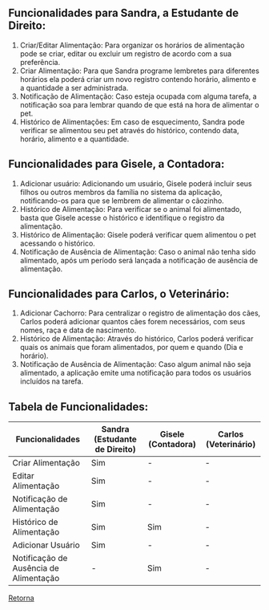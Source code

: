 <!--
# Funcionalidades

> Identifique as ações e/ou as interações de cada persona no produto. Descreva as 
> funcionalidades a partir das questões: o usuário está tentando fazer algo, então o 
> produto deve ter uma funcionalidade para isso. Qual é? Quais problemas da persona 
> essa funcionalidade resolve? Quais benefícios ela traz para a persona? 

## Funcionalidades para Ana, a Designer Freelancer:

1. Registro de tarefas e projetos: Permite que Ana crie e organize tarefas e projetos com detalhes como prazos, clientes e informações relevantes. Resolvendo a dificuldade de gerenciar múltiplos projetos e garante uma visão clara do fluxo de trabalho;
2. Cronometragem de tarefa: Oferece um cronômetro configurações personalizáveis de tempo de trabalho e pausas para registro preciso das horas em utilizadas;
3. Priorização de Tarefas: Funcionalidade que permite classificar tarefas por importância e urgência. Ajuda Ana a priorizar tarefas críticas e evitar sobrecarga;
4. Geração de Notas Fiscais Eletrônicas: Permite que Ana integre suas tarefas e projetos ao Google Calendar, facilitando o acompanhamento de prazos e uma melhor organização de sua agenda;
5. Relatório de Tempo por Projeto: Gera relatórios detalhados de tempo gasto em cada projeto, auxiliando Ana a calcular o custo real de seus serviços e facilitando a cobrança aos clientes.

## Funcionalidades para Carlos, o Cliente Empreendedor:
1. Acompanhamento de Freelancers: Permite que Carlos visualize o progresso dos freelancers, o tempo gasto em cada tarefa e o status dos projetos. Garante transparência, controle e comunicação eficiente com os freelancers;
2. Relatórios de Tempo e Custos: Oferece relatórios detalhados com filtros e opções de personalização para análise do desempenho dos freelancers e dos custos dos projetos. Facilita a tomada de decisões informadas e a avaliação da eficiência dos freelancers;
3. Avaliação de Desempenho com Métricas e Feedback: Fornece métricas de desempenho dos freelancers, como tempo de resposta, qualidade do trabalho e cumprimento de prazos, e permite o envio de feedback. Ajuda Carlos a identificar os melhores freelancers e a melhorar a qualidade dos projetos;
4. Integração com Pagamento: Funcionalidade que possibilita a integração com sistemas de pagamento, permitindo que Carlos realize pagamentos precisos com base nos relatórios de tempo dos freelancers.
5. Comunicação com Freelancers: Oferece um canal de comunicação para que Carlos possa se comunicar facilmente com os freelancers, tirar dúvidas e fornecer feedback sobre os projetos.


## Tabela de Funcionalidades:

| Funcionalidades | Ana (Designer Freelancer) | Carlos (Cliente Empreendedor) |
|---|---|---|
| Registro de Tarefas e Projetos Detalhados | Sim | - |
| Cronômetro Pomodoro com Personalização | Sim | - |
| Priorização Inteligente de Tarefas (Método Eisenhower) | Sim | - |
| Geração de Notas Fiscais Eletrônicas Integrada à Receita Federal | Sim | - |
| Relatórios Detalhados de Tempo e Custos por Projeto | Sim | Sim |
| Gerenciamento de Clientes | Sim | - |
| Painel de Acompanhamento de Freelancers em Tempo Real | - | Sim |
| Relatórios Personalizáveis de Tempo, Custos e Desempenho | - | Sim |
| Avaliação de Desempenho com Métricas e Feedback | - | Sim |
| Integração com Sistemas de Pagamento e Faturamento Automatizado | - | Sim |
| Canal de Comunicação Integrado com Notificações | - | Sim |
| Gerenciamento de Freelancers | - | Sim |
-->

## Funcionalidades para Sandra, a Estudante de Direito:

1. Criar/Editar Alimentação: Para organizar os horários de alimentação pode se criar, editar ou excluir um registro de acordo com a sua preferência.
2. Criar Alimentação: Para que Sandra programe lembretes para diferentes horários ela poderá criar um novo registro contendo horário, alimento e a quantidade a ser administrada.
3. Notificação de Alimentação: Caso esteja ocupada com alguma tarefa, a notificação soa para lembrar quando de que está na hora de alimentar o pet.
4. Histórico de Alimentações: Em caso de esquecimento, Sandra pode verificar se alimentou seu pet através do histórico, contendo data, horário, alimento e a quantidade.

## Funcionalidades para Gisele, a Contadora:

1. Adicionar usuário: Adicionando um usuário, Gisele poderá incluir seus filhos ou outros membros da família no sistema da aplicação, notificando-os para que se lembrem de alimentar o cãozinho.
2. Histórico de Alimentação: Para verificar se o animal foi alimentado, basta que Gisele acesse o histórico e identifique o registro da alimentação.
3. Histórico de Alimentação: Gisele poderá verificar quem alimentou o pet acessando o histórico.
4. Notificação de Ausência de Alimentação: Caso o animal não tenha sido alimentado, após um período será lançada a notificação de ausência de alimentação.

## Funcionalidades para Carlos, o Veterinário:
1. Adicionar Cachorro: Para centralizar o registro de alimentação dos cães, Carlos poderá adicionar quantos cães forem necessários, com seus nomes, raça e data de nascimento.
2. Histórico de Alimentação: Através do histórico, Carlos poderá verificar quais os animais que foram alimentados, por quem e quando (Dia e horário).
3. Notificação de Ausência de Alimentação: Caso algum animal não seja alimentado, a aplicação emite uma notificação para todos os usuários incluídos na tarefa.


## Tabela de Funcionalidades:

| Funcionalidades | Sandra (Estudante de Direito) | Gisele (Contadora) | Carlos (Veterinário) |
|---|---|---|---|
| Criar Alimentação | Sim | - | - |
| Editar Alimentação | Sim | - | - |
| Notificação de Alimentação | Sim | - | - |
| Histórico de Alimentação | Sim | Sim | - |
| Adicionar Usuário | Sim | - | - |
| Notificação de Ausência de Alimentação | - | Sim | - |


[Retorna](../README.md)
